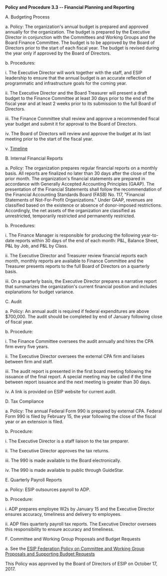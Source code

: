 **Policy and Procedure 3.3 -- Financial Planning and Reporting**

A.  Budgeting Process 

 a.  Policy: The organization's annual budget is prepared and
        approved annually for the organization. The budget is prepared
        by the Executive Director in conjunction with the Committees and
        Working Groups and the Board Finance Committee. The budget is to
        be approved by the Board of Directors prior to the start of each
        fiscal year. The budget is revised during the year only if
        approved by the Board of Directors.

 b.  Procedures:

  i.  The Executive Director will work together with the staff,
            and ESIP leadership to ensure that the annual budget is an
            accurate reflection of programmatic and infrastructure goals
            for the coming year.

   ii. The Executive Director and the Board Treasurer will present
            a draft budget to the Finance Committee at least 30 days
            prior to the end of the fiscal year and at least 2 weeks
            prior to its submission to the full Board of Directors.

   iii. The Finance Committee shall review and approve a
            recommended fiscal year budget and submit it for approval to
            the Board of Directors.

   iv. The Board of Directors will review and approve the budget at
            its last meeting prior to the start of the fiscal year.

   v. [Timeline](https://github.com/ESIPFed/Governance/blob/master/ESIP%20Policies%20and%20Procedures/3.0%20Business%20and%20Finance/ESIP%20P%26P%203.3A%20FiCom%20annual%20budget%20cycle.md)

B.  Internal Financial Reports

  a.  Policy: The organization prepares regular financial reports on a
        monthly basis. All reports are finalized no later than 30 days
        after the close of the prior month. The organization's financial
        statements are prepared in accordance with Generally Accepted
        Accounting Principles (GAAP). The presentation of the Financial
        Statements shall follow the recommendation of the Financial
        Accounting Standards Board (FASB) No. 117, "Financial Statements
        of Not-For-Profit Organizations." Under GAAP, revenues are
        classified based on the existence or absence of donor-imposed
        restrictions. Accordingly, the net assets of the organization
        are classified as unrestricted, temporarily restricted and
        permanently restricted.

  b.  Procedures:

   i. The Finance Manager is responsible for producing the
            following year-to-date reports within 30 days of the end of
            each month: P&L, Balance Sheet, P&L by Job, and P&L by
            Class.

   ii. The Executive Director and Treasurer review financial
            reports each month, monthly reports are available to Finance
            Committee and the Treasurer presents reports to the full
            Board of Directors on a quarterly basis.

   iii. On a quarterly basis, the Executive Director prepares a
            narrative report that summarizes the organization's current
            financial position and includes explanations for budget
            variance.

C.  Audit

  a.  Policy: An annual audit is required if federal expenditures are
        above $700,000. The audit should be completed by end of January
        following close of fiscal year.

  b.  Procedure:

   i. The Finance Committee oversees the audit annually and hires
            the CPA firm every five years.

   ii.  The Executive Director oversees the external CPA firm and
            liaises between firm and staff.

   iii. The audit report is presented in the first board meeting
            following the issuance of the final report. A special
            meeting may be called if the time between report issuance
            and the next meeting is greater than 30 days.

   iv. A link is provided on ESIP website for current audit.

D.  Tax Compliance

  a.  Policy: The annual Federal Form 990 is prepared by external CPA.
        Federal Form 990 is filed by February 15, the year following the
        close of the fiscal year or an extension is filed.

  b.  Procedure:

   i. The Executive Director is a staff liaison to the tax
            preparer.

   ii. The Executive Director approves the tax returns.

   iii. The 990 is made available to the Board electronically.

   iv. The 990 is made available to public through GuideStar.

E.  Quarterly Payroll Reports 

  a.  Policy: ESIP outsources payroll to ADP.

  b.  Procedure:

   i. ADP prepares employee W2s by January 15 and the Executive
            Director ensures accuracy, timeliness and delivery to
            employees.

   ii.  ADP files quarterly payroll tax reports. The Executive
            Director oversees this responsibility to ensure accuracy and
            timeliness.

F.  Committee and Working Group Proposals and Budget Requests

  a.  See the [ESIP Federation Policy on Committee and Working Group Proposals and Supporting Budget Requests](https://github.com/ESIPFed/Governance/blob/master/ESIP%20Policies%20and%20Procedures/3.0%20Business%20and%20Finance/ESIP%20P%26P%203.3F%20Federation%20Committee%20Budget%20Request%20Policy.md)
    

This Policy was approved by the Board of Directors of ESIP on October
17, 2017.
